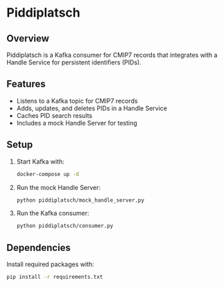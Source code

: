 # Piddiplatsch

## Overview
Piddiplatsch is a Kafka consumer for CMIP7 records that integrates with a Handle Service for persistent identifiers (PIDs).

## Features
- Listens to a Kafka topic for CMIP7 records
- Adds, updates, and deletes PIDs in a Handle Service
- Caches PID search results
- Includes a mock Handle Server for testing

## Setup
1. Start Kafka with:
   ```sh
   docker-compose up -d
   ```

2. Run the mock Handle Server:
   ```sh
   python piddiplatsch/mock_handle_server.py
   ```

3. Run the Kafka consumer:
   ```sh
   python piddiplatsch/consumer.py
   ```

## Dependencies
Install required packages with:
```sh
pip install -r requirements.txt
```
